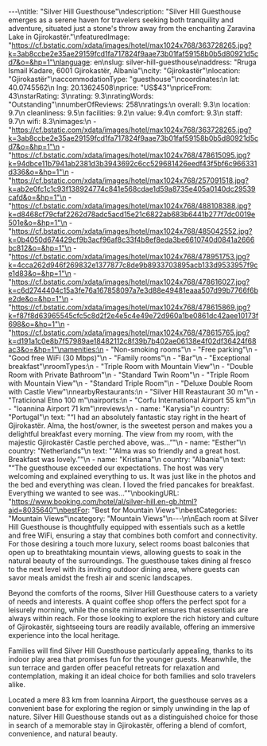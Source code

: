 ---\ntitle: "Silver Hill Guesthouse"\ndescription: "Silver Hill Guesthouse emerges as a serene haven for travelers seeking both tranquility and adventure, situated just a stone's throw away from the enchanting Zaravina Lake in Gjirokastër."\nfeaturedImage: "https://cf.bstatic.com/xdata/images/hotel/max1024x768/363728265.jpg?k=3ab8ccbe2e35ae29159fcd1fa717824f9aae73b01faf59158b0b5d80921d5cd7&o=&hp=1"\nlanguage: en\nslug: silver-hill-guesthouse\naddress: "Rruga Ismail Kadare, 6001 Gjirokastër, Albania"\ncity: "Gjirokastër"\nlocation: "Gjirokastër"\naccommodationType: "guesthouse"\ncoordinates:\n  lat: 40.0745562\n  lng: 20.13624508\nprice: "US$43"\npriceFrom: 43\nstarRating: 3\nrating: 9.3\nratingWords: "Outstanding"\nnumberOfReviews: 258\nratings:\n  overall: 9.3\n  location: 9.7\n  cleanliness: 9.5\n  facilities: 9.2\n  value: 9.4\n  comfort: 9.3\n  staff: 9.7\n  wifi: 8.3\nimages:\n  - "https://cf.bstatic.com/xdata/images/hotel/max1024x768/363728265.jpg?k=3ab8ccbe2e35ae29159fcd1fa717824f9aae73b01faf59158b0b5d80921d5cd7&o=&hp=1"\n  - "https://cf.bstatic.com/xdata/images/hotel/max1024x768/478615095.jpg?k=94dbce11b7941ab2381d3b3943692c6cc529681426eedf43f5bf6c966331d336&o=&hp=1"\n  - "https://cf.bstatic.com/xdata/images/hotel/max1024x768/257091518.jpg?k=ab2e0fc1c1c93f138924774c841e568cdae1d59a8735e405a0140dc29539cafd&o=&hp=1"\n  - "https://cf.bstatic.com/xdata/images/hotel/max1024x768/488108388.jpg?k=d8468cf79cfaf2262d78adc5acd15e21c6822ab683b6441b277f7dc0019e501e&o=&hp=1"\n  - "https://cf.bstatic.com/xdata/images/hotel/max1024x768/485042552.jpg?k=0b4050d674429cf9b3acf96af8c33f4b8ef8eda3be6610740d0841a2666bc812&o=&hp=1"\n  - "https://cf.bstatic.com/xdata/images/hotel/max1024x768/478951753.jpg?k=4cca262d946f269832e1377877c8de9b8933703895acb133d9533957f9ce1d83&o=&hp=1"\n  - "https://cf.bstatic.com/xdata/images/hotel/max1024x768/478616027.jpg?k=c6d2744404c15a3fe76a167858097a7e3d88e49481eaaa507d99b7766f6be2de&o=&hp=1"\n  - "https://cf.bstatic.com/xdata/images/hotel/max1024x768/478615869.jpg?k=f87f8d63965545cfc5c8d2f2e4e5c4e49e72d960a1be0861dc42aee10173f698&o=&hp=1"\n  - "https://cf.bstatic.com/xdata/images/hotel/max1024x768/478615765.jpg?k=d191a1c0e8b7f57989ae18482112c8f39b7b402ae06138e4f02df36424f68ac3&o=&hp=1"\namenities:\n  - "Non-smoking rooms"\n  - "Free parking"\n  - "Good free WiFi (30 Mbps)"\n  - "Family rooms"\n  - "Bar"\n  - "Exceptional breakfast"\nroomTypes:\n  - "Triple Room with Mountain View"\n  - "Double Room with Private Bathroom"\n  - "Standard Twin Room"\n  - "Triple Room with Mountain View"\n  - "Standard Triple Room"\n  - "Deluxe Double Room with Castle View"\nnearbyRestaurants:\n  - "Silver Hill Reastaurant 30 m"\n  - "Traticional Etno 100 m"\nairports:\n  - "Corfu International Airport 55 km"\n  - "Ioannina Airport 71 km"\nreviews:\n  - name: "Karysia"\n    country: "Portugal"\n    text: "“I had an absolutely fantastic stay right in the heart of Gjirokastër. Alma, the host/owner, is the sweetest person and makes you a delightful breakfast every morning. The view from my room, with the majestic Gjirokastër Castle perched above, was...”"\n  - name: "Esther"\n    country: "Netherlands"\n    text: "“Alma was so friendly and a great host. Breakfast was lovely.”"\n  - name: "Kristiana"\n    country: "Albania"\n    text: "“The guesthouse exceeded our expectations. The host was very welcoming and explained everything to us.
It was just like in the photos and the bed and everything was clean. I loved the fried pancakes for breakfast.
Everything we wanted to see was...”"\nbookingURL: "https://www.booking.com/hotel/al/silver-hill.en-gb.html?aid=8035640"\nbestFor: "Best for Mountain Views"\nbestCategories: "Mountain Views"\ncategory: "Mountain Views"\n---\n\nEach room at Silver Hill Guesthouse is thoughtfully equipped with essentials such as a kettle and free WiFi, ensuring a stay that combines both comfort and connectivity. For those desiring a touch more luxury, select rooms boast balconies that open up to breathtaking mountain views, allowing guests to soak in the natural beauty of the surroundings. The guesthouse takes dining al fresco to the next level with its inviting outdoor dining area, where guests can savor meals amidst the fresh air and scenic landscapes.

Beyond the comforts of the rooms, Silver Hill Guesthouse caters to a variety of needs and interests. A quaint coffee shop offers the perfect spot for a leisurely morning, while the onsite minimarket ensures that essentials are always within reach. For those looking to explore the rich history and culture of Gjirokastër, sightseeing tours are readily available, offering an immersive experience into the local heritage.

Families will find Silver Hill Guesthouse particularly appealing, thanks to its indoor play area that promises fun for the younger guests. Meanwhile, the sun terrace and garden offer peaceful retreats for relaxation and contemplation, making it an ideal choice for both families and solo travelers alike.

Located a mere 83 km from Ioannina Airport, the guesthouse serves as a convenient base for exploring the region or simply unwinding in the lap of nature. Silver Hill Guesthouse stands out as a distinguished choice for those in search of a memorable stay in Gjirokastër, offering a blend of comfort, convenience, and natural beauty.